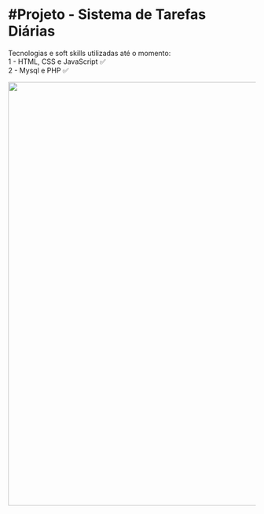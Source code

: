 # #Projeto - Sistema de Tarefas Diárias

Tecnologias e soft skills utilizadas até o momento:  
1 - HTML, CSS e JavaScript ✅️     
2 - Mysql e PHP ✅️

<p align="center">
  <img src="https://user-images.githubusercontent.com/66273229/233358093-e5c2c43f-4d0d-4b38-a2ba-60a1db5823a5.png" width="860">
</p>

